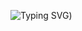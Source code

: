![Typing SVG](https://readme-typing-svg.demolab.com?font=Fira+Code&weight=500&size=24&pause=1000&color=F70000&center=true&vCenter=true&width=600&lines=Hi+there+👋;I'm+Mahdi+Jazini!;Good+to+see+you+:+))
